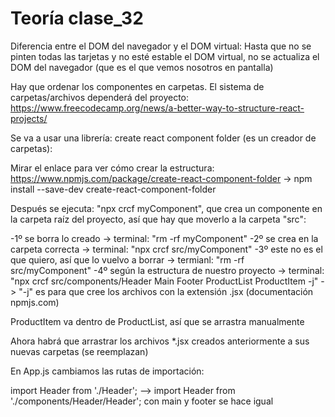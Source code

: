 # Teoría clase_32

Diferencia entre el DOM del navegador y el DOM virtual: Hasta que no se pinten todas las tarjetas y no esté estable el DOM virtual, no se actualiza el DOM del navegador (que es el que vemos nosotros en pantalla)

Hay que ordenar los componentes en carpetas. El sistema de carpetas/archivos dependerá del proyecto:
https://www.freecodecamp.org/news/a-better-way-to-structure-react-projects/


Se va a usar una librería: create react component folder (es un creador de carpetas):

Mirar el enlace para ver cómo crear la estructura:
https://www.npmjs.com/package/create-react-component-folder -> npm install --save-dev create-react-component-folder

Después se ejecuta: "npx crcf myComponent", que crea un componente en la carpeta raíz del proyecto, así que hay que moverlo a la carpeta "src":

-1º se borra lo creado -> terminal: "rm -rf myComponent"
-2º se crea en la carpeta correcta -> terminal: "npx crcf src/myComponent"
-3º este no es el que quiero, así que lo vuelvo a borrar -> termianl: "rm -rf src/myComponent"
-4º según la estructura de nuestro proyecto -> terminal: "npx crcf src/components/Header Main Footer ProductList ProductItem -j" -> "-j" es para que cree los archivos con la extensión .jsx (documentación npmjs.com)

ProductItem va dentro de ProductList, así que se arrastra manualmente

Ahora habrá que arrastrar los archivos *.jsx creados anteriormente a sus nuevas carpetas (se reemplazan)

En App.js cambiamos las rutas de importación:

import Header from './Header'; --> import Header from './components/Header/Header';
con main y footer se hace igual